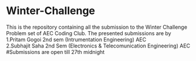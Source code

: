 # Winter-Challenge

This is the repository containing all the submission to the Winter Challenge Problem set of AEC Coding Club.
The presented submissions are by<br/>
1.Pritam Gogoi 2nd sem (Intrumentation Engineering) AEC<br/>
2.Subhajit Saha 2nd Sem (Electronics & Telecomunication Engineering) AEC<br/>
#Submissions are  open till 27th midnight<br/>
